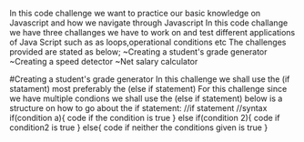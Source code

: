 In this code challenge we want to practice our basic knowledge on Javascript and how we navigate through Javascript
In this code challange we have three challanges we have to work on and test different applications of Java Script such as as loops,operational conditions etc
The challenges provided are stated as below;
  ~Creating a student's grade generator
  ~Creating a speed detector
  ~Net salary calculator

  #Creating a student's grade generator
  In this challenge we shall use the (if statament) most preferably the (else if statement)
  For this challenge since we have multiple condions we shall use the (else if statement)
  below is a structure on how to go about the if statement:
  //if statement
  //syntax
  if(condition a){
    code if the condition is true
  }
  else if(condition 2){
    code if condition2 is true
    }
    else{
        code if neither the conditions given is true
    }
